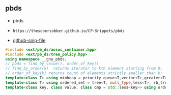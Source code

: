 
## pbds

- pbds
- ```
  https://thesobersobber.github.io/CP-Snippets/pbds
  ```
- [github-snip-file](https://github.com/theSoberSobber/CP-Snippets/blob/main/snippets.json#L972)

```cpp
#include <ext/pb_ds/assoc_container.hpp>
#include <ext/pb_ds/tree_policy.hpp>
using namespace __gnu_pbds;
// pbds = find_by_value(), order_of_key()
// find_by_order(k)  returns iterator to kth element starting from 0;
// order_of_key(k) returns count of elements strictly smaller than k;
template<class T> using minheap = priority_queue<T,vector<T>,greater<T> >; 
template<class T> using ordered_set = tree<T, null_type,less<T>, rb_tree_tag, tree_order_statistics_node_update> ;
template<class key, class value, class cmp = std::less<key>> using ordered_map = tree<key, value, cmp, rb_tree_tag, tree_order_statistics_node_update>;
```

